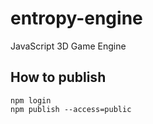# entropy-engine
JavaScript 3D Game Engine


## How to publish
```
npm login
npm publish --access=public
```
